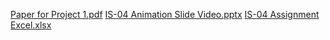 [Paper for Project 1.pdf](https://github.com/user-attachments/files/18205755/Paper.for.Project.1.pdf)
[IS-04 Animation Slide Video.pptx](https://github.com/user-attachments/files/18205804/IS-04.Animation.Slide.Video.pptx)
[IS-04 Assignment Excel.xlsx](https://github.com/user-attachments/files/18205813/IS-04.Assignment.Excel.xlsx)
